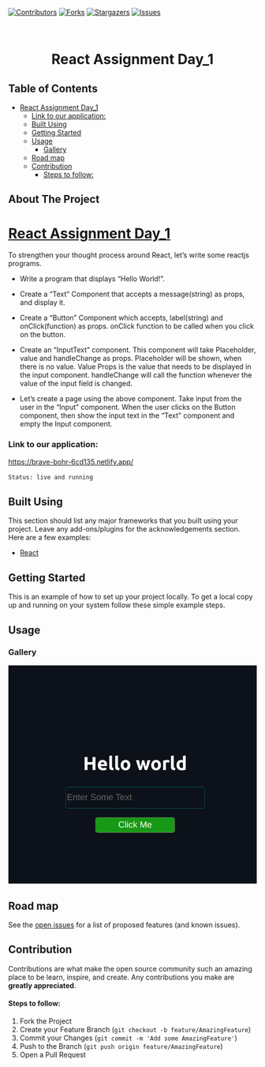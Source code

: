 [![Contributors][contributors-shield]][contributors-url]
[![Forks][forks-shield]][forks-url]
[![Stargazers][stars-shield]][stars-url]
[![Issues][issues-shield]][issues-url]


<!-- PROJECT LOGO -->
<br />
<p align="center">
  <h1 align="center">React Assignment Day_1</h1>
</p>



<!-- TABLE OF CONTENTS -->
## Table of Contents

- [React Assignment Day_1](#react-assignment-day_1)
    - [Link to our application:](#link-to-our-application)
  - [Built Using](#built-using)
  - [Getting Started](#getting-started)
  - [Usage](#usage)
    - [Gallery](#gallery)
  - [Road map](#road-map)
  - [Contribution](#contribution)
      - [Steps to follow:](#steps-to-follow)



<!-- ABOUT THE PROJECT -->
## About The Project

# [React Assignment Day_1](https://brave-bohr-6cd135.netlify.app/)
To strengthen your thought process around React, let’s write some reactjs programs.

- Write a program that displays “Hello World!”.

- Create a “Text” Component that accepts a message(string) as props, and display it.

- Create a “Button” Component which accepts, label(string) and onClick(function) as props. onClick function to be called when you click on the button.

- Create an “InputText” component. This component will take Placeholder, value and handleChange as props. Placeholder will be shown, when there is no value. Value Props is the value that needs to be displayed in the input component. handleChange will call the function whenever the value of the input field is changed.

- Let’s create a page using the above component. Take input from the user in the “Input” component. When the user clicks on the Button component, then show the input text in the “Text” component and empty the Input component.



### Link to our application:
https://brave-bohr-6cd135.netlify.app/

```sh
Status: live and running
```
## Built Using
This section should list any major frameworks that you built using your project. Leave any add-ons/plugins for the acknowledgements section. Here are a few examples:
* [React](https://reactjs.org/docs/getting-started.html)


<!-- GETTING STARTED -->
## Getting Started

This is an example of how to set up your project locally.
To get a local copy up and running on your system follow these simple example steps.

<!-- USAGE EXAMPLES -->
## Usage

### Gallery
![Main-Screeen](https://github.com/abhishekpatel946/React-Assignment-1/blob/master/src/Assets/demo.png)



<!-- ROAD MAP -->
## Road map

See the [open issues](https://github.com/abhishekpatel946/React-Assignment-1/issues) for a list of proposed features (and known issues).



<!-- CONTRIBUTING -->
## Contribution

Contributions are what make the open source community such an amazing place to be learn, inspire, and create. Any contributions you make are **greatly appreciated**.

#### Steps to follow:
1. Fork the Project
2. Create your Feature Branch (`git checkout -b feature/AmazingFeature`)
3. Commit your Changes (`git commit -m 'Add some AmazingFeature'`)
4. Push to the Branch (`git push origin feature/AmazingFeature`)
5. Open a Pull Request



<!-- MARKDOWN LINKS & IMAGES -->
<!-- https://www.markdownguide.org/basic-syntax/#reference-style-links -->
[contributors-shield]: https://img.shields.io/github/contributors/abhishekpatel946/React-Assignment-1.svg?style=flat
[contributors-url]: https://github.com/abhishekpatel946/React-Assignment-1/graphs/contributors
[forks-shield]: https://img.shields.io/github/forks/abhishekpatel946/React-Assignment-1.svg?style=flat
[forks-url]: https://github.com/abhishekpatel946/Unofficial-Netflix/network/members
[stars-shield]: https://img.shields.io/github/stars/abhishekpatel946/React-Assignment-1.svg?style=flat
[stars-url]: https://github.com/abhishekpatel946/PassManager-pyScript/stargazers
[issues-shield]: https://img.shields.io/github/issues/abhishekpatel946/React-Assignment-1.svg?style=flat
[issues-url]: https://github.com/abhishekpatel946/React-Assignment-1/issues